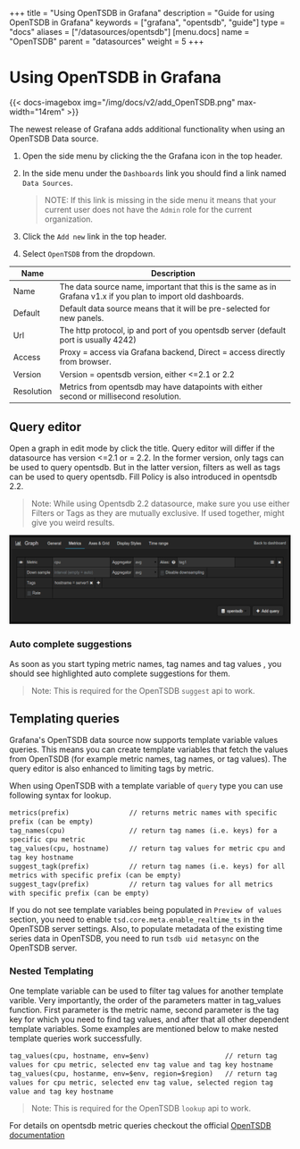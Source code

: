 +++
title = "Using OpenTSDB in Grafana"
description = "Guide for using OpenTSDB in Grafana"
keywords = ["grafana", "opentsdb", "guide"]
type = "docs"
aliases = ["/datasources/opentsdb"]
[menu.docs]
name = "OpenTSDB"
parent = "datasources"
weight = 5
+++

# Using OpenTSDB in Grafana

{{< docs-imagebox img="/img/docs/v2/add_OpenTSDB.png" max-width="14rem" >}}

The newest release of Grafana adds additional functionality when using an OpenTSDB Data source.

1. Open the side menu by clicking the the Grafana icon in the top header.
2. In the side menu under the `Dashboards` link you should find a link named `Data Sources`.

    > NOTE: If this link is missing in the side menu it means that your current user does not have the `Admin` role for the current organization.

3. Click the `Add new` link in the top header.
4. Select `OpenTSDB` from the dropdown.

Name | Description
------------ | -------------
Name | The data source name, important that this is the same as in Grafana v1.x if you plan to import old dashboards.
Default | Default data source means that it will be pre-selected for new panels.
Url | The http protocol, ip and port of you opentsdb server (default port is usually 4242)
Access | Proxy = access via Grafana backend, Direct = access directly from browser.
Version | Version = opentsdb version, either <=2.1 or 2.2
Resolution | Metrics from opentsdb may have datapoints with either second or millisecond resolution.

## Query editor
Open a graph in edit mode by click the title. Query editor will differ if the datasource has version <=2.1 or = 2.2. In the former version, only tags can be used to query opentsdb. But in the latter version, filters as well as tags can be used to query opentsdb. Fill Policy is also introduced in opentsdb 2.2.

  > Note: While using Opentsdb 2.2 datasource, make sure you use either Filters or Tags as they are mutually exclusive. If used together, might give you weird results.

![](../../img/docs/v2/opentsdb_query_editor.png)

### Auto complete suggestions
As soon as you start typing metric names, tag names and tag values , you should see highlighted auto complete suggestions for them.

 > Note: This is required for the OpenTSDB `suggest` api to work.

## Templating queries
Grafana's OpenTSDB data source now supports template variable values queries. This means you can create template variables that fetch the values from OpenTSDB (for example metric names, tag names, or tag values). The query editor is also enhanced to limiting tags by metric.

When using OpenTSDB with a template variable of `query` type you can use following syntax for lookup.

    metrics(prefix)               // returns metric names with specific prefix (can be empty)
    tag_names(cpu)                // return tag names (i.e. keys) for a specific cpu metric
    tag_values(cpu, hostname)     // return tag values for metric cpu and tag key hostname
    suggest_tagk(prefix)          // return tag names (i.e. keys) for all metrics with specific prefix (can be empty)
    suggest_tagv(prefix)          // return tag values for all metrics with specific prefix (can be empty)

If you do not see template variables being populated in `Preview of values` section, you need to enable `tsd.core.meta.enable_realtime_ts` in the OpenTSDB server settings. Also, to populate metadata of the existing time series data in OpenTSDB, you need to run `tsdb uid metasync` on the OpenTSDB server.

### Nested Templating

One template variable can be used to filter tag values for another template varible. Very importantly, the order of the parameters matter in tag_values function. First parameter is the metric name, second parameter is the tag key for which you need to find tag values, and after that all other dependent template variables. Some examples are mentioned below to make nested template queries work successfully.

    tag_values(cpu, hostname, env=$env)                   // return tag values for cpu metric, selected env tag value and tag key hostname
    tag_values(cpu, hostanme, env=$env, region=$region)   // return tag values for cpu metric, selected env tag value, selected region tag value and tag key hostname

> Note: This is required for the OpenTSDB `lookup` api to work.

For details on opentsdb metric queries checkout the official [OpenTSDB documentation](http://opentsdb.net/docs/build/html/index.html)
